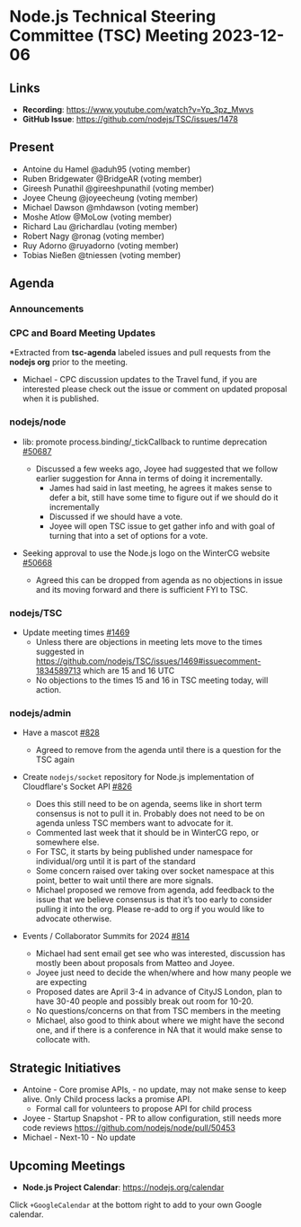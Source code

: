 # Node.js Technical Steering Committee (TSC) Meeting 2023-12-06

## Links

* **Recording**:  <https://www.youtube.com/watch?v=Yp_3pz_Mwvs>
* **GitHub Issue**: <https://github.com/nodejs/TSC/issues/1478>

## Present

* Antoine du Hamel @aduh95 (voting member)
* Ruben Bridgewater @BridgeAR (voting member)
* Gireesh Punathil @gireeshpunathil (voting member)
* Joyee Cheung @joyeecheung (voting member)
* Michael Dawson @mhdawson (voting member)
* Moshe Atlow @MoLow (voting member)
* Richard Lau @richardlau (voting member)
* Robert Nagy @ronag (voting member)
* Ruy Adorno @ruyadorno (voting member)
* Tobias Nießen @tniessen (voting member)

## Agenda

### Announcements

### CPC and Board Meeting Updates

*Extracted from **tsc-agenda** labeled issues and pull requests from the **nodejs org** prior to the meeting.

* Michael - CPC discussion updates to the Travel fund, if you are interested please check out the issue or comment on updated proposal when it is published.

### nodejs/node

* lib: promote process.binding/_tickCallback to runtime deprecation [#50687](https://github.com/nodejs/node/pull/50687)
  * Discussed a few weeks ago, Joyee had suggested that we follow earlier suggestion for Anna in terms of doing it incrementally.
    * James had said in last meeting, he agrees it makes sense to defer a bit, still have some time to figure out if we should do it incrementally
    * Discussed if we should have a vote.
    * Joyee will open TSC issue to get gather info and with goal of turning that into a set of options for a vote.

* Seeking approval to use the Node.js logo on the WinterCG website [#50668](https://github.com/nodejs/node/issues/50668)
  * Agreed this can be dropped from agenda as no objections in issue and its moving forward and there is sufficient FYI to TSC.

### nodejs/TSC

* Update meeting times [#1469](https://github.com/nodejs/TSC/issues/1469)
  * Unless there are objections in meeting lets move to the times suggested in <https://github.com/nodejs/TSC/issues/1469#issuecomment-1834589713> which are 15 and 16 UTC
  * No objections to the times 15 and 16 in TSC meeting today, will action.

### nodejs/admin

* Have a mascot [#828](https://github.com/nodejs/admin/issues/828)
  * Agreed to remove from the agenda until there is a question for the TSC again

* Create `nodejs/socket` repository for Node.js implementation of Cloudflare's Socket API [#826](https://github.com/nodejs/admin/issues/826)
  * Does this still need to be on agenda, seems like in short term consensus is not to pull it in. Probably does not need to be on agenda unless TSC members want to advocate for it.
  * Commented last week that it should be in WinterCG repo, or somewhere else.
  * For TSC, it starts by being published under namespace for individual/org until it is part of the standard
  * Some concern raised over taking over socket namespace at this point, better to wait until there are more signals.
  * Michael proposed we remove from agenda, add feedback to the issue that we believe consensus is that it’s too early to consider pulling it into the org. Please re-add to org if you would like to advocate otherwise.

* Events / Collaborator Summits for 2024 [#814](https://github.com/nodejs/admin/issues/814)
  * Michael had sent email get see who was interested, discussion has mostly been about proposals from Matteo and Joyee.
  * Joyee just need to decide the when/where and how many people we are expecting
  * Proposed dates are April 3-4 in advance of CityJS London, plan to have 30-40 people and possibly break out room for 10-20.
  * No questions/concerns on that from TSC members in the meeting
  * Michael, also good to think about where we might have the second one, and if there is a conference in NA that it would make sense to collocate with.

## Strategic Initiatives

* Antoine - Core promise APIs, - no update, may not make sense to keep alive. Only Child process lacks a promise API.
  * Formal call for volunteers to propose API for child process
* Joyee - Startup Snapshot - PR to allow configuration, still needs more code reviews <https://github.com/nodejs/node/pull/50453>
* Michael - Next-10 - No update

## Upcoming Meetings

* **Node.js Project Calendar**: <https://nodejs.org/calendar>

Click `+GoogleCalendar` at the bottom right to add to your own Google calendar.
